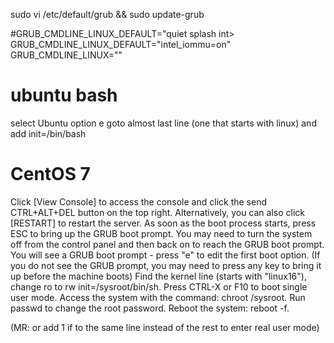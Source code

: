 sudo vi /etc/default/grub && sudo update-grub

#GRUB_CMDLINE_LINUX_DEFAULT="quiet splash int>
GRUB_CMDLINE_LINUX_DEFAULT="intel_iommu=on"
GRUB_CMDLINE_LINUX=""


# ubuntu bash
select Ubuntu option
e
goto almost last line (one that starts with linux) and add init=/bin/bash
<F10>

# CentOS 7
Click [View Console] to access the console and click the send CTRL+ALT+DEL button on the top right. Alternatively, you can also click [RESTART] to restart the server.
As soon as the boot process starts, press ESC to bring up the GRUB boot prompt. You may need to turn the system off from the control panel and then back on to reach the GRUB boot prompt.
You will see a GRUB boot prompt - press "e" to edit the first boot option. (If you do not see the GRUB prompt, you may need to press any key to bring it up before the machine boots)
Find the kernel line (starts with "linux16"), change ro to rw init=/sysroot/bin/sh.
Press CTRL-X or F10 to boot single user mode.
Access the system with the command: chroot /sysroot.
Run passwd to change the root password.
Reboot the system: reboot -f.

(MR: or add 1 if to the same line instead of the rest to enter real user mode)
